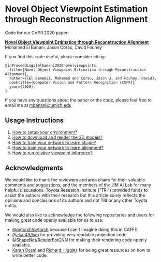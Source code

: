 Novel Object Viewpoint Estimation through Reconstruction Alignment
====================================

Code for our CVPR 2020 paper:

**[Novel Object Viewpoint Estimation through Reconstruction Alignment][1]**  
Mohamed El Banani, Jason Corso, David Fouhey

If you find this code useful, please consider citing:  
```text
@inProceedings{elbanani2020novelviewpoints,
  title={Novel Object Viewpoint Estimation through Reconstruction Alignment},
  author={{El Banani}, Mohamed and Corso, Jason J. and Fouhey, David},
  booktitle={Computer Vision and Pattern Recognition (CVPR)}
  year={2020},
}
```

If you have any questions about the paper or the code, please feel free to email me at
mbanani@umich.edu 


Usage Instructions
------------------

1. [How to setup your environment?][2]
2. [How to download and render the 3D models?][3]
4. [How to train your network to learn shape?][4]
4. [How to train your network to learn alignment?][5]
5. [How to run relative viewpoint inference?][6]


Acknowledgments
---------------
We would like to thank the reviewers and area chairs for their valuable comments and suggestions,
and the members of the UM AI Lab for many helpful discussions. 
Toyota Research Institute ("TRI") provided funds to assist the authors with their research but this
article solely reflects the opinions and conclusions of its authors and not TRI or any other Toyota
entity.

We would also like to acknowledge the following repositories and users for making great code openly available for us to use:

- [@pytorch/pytorch](https://www.github.com/pytorch/pytorch) because I can't imagine doing this
  in CAFFE.
- [@akar43/lsm](https://github.com/akar43/lsm) for providing very readable projection code. 
- [@ShapeNet/RenderForCNN](https://github.com/shapenet/RenderForCNN) for making their rendering
  code openly available. 
- [Karan Desai](https://github.com/kdexd) and [Richard Higgins](https://github.com/relh) for being great resources on how to write better code. 


[1]: https://mbanani.github.io/novelviewpoints/
[2]: https://github.com/mbanani/novelviewpoints/tree/master/docs/setup.md 
[3]: https://github.com/mbanani/novelviewpoints/tree/master/docs/datasets.md 
[4]: https://github.com/mbanani/novelviewpoints/tree/master/docs/learn_shape.md 
[5]: https://github.com/mbanani/novelviewpoints/tree/master/docs/learn_alignment.md 
[6]: https://github.com/mbanani/novelviewpoints/tree/master/docs/infer_viewpoint.md 
